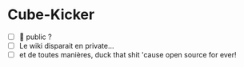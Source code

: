 # Cube-Kicker

- [ ] 🧊 public ? 
- [ ] Le wiki disparait en private...
- [ ] et de toutes manières, duck that shit 'cause open source for ever!
